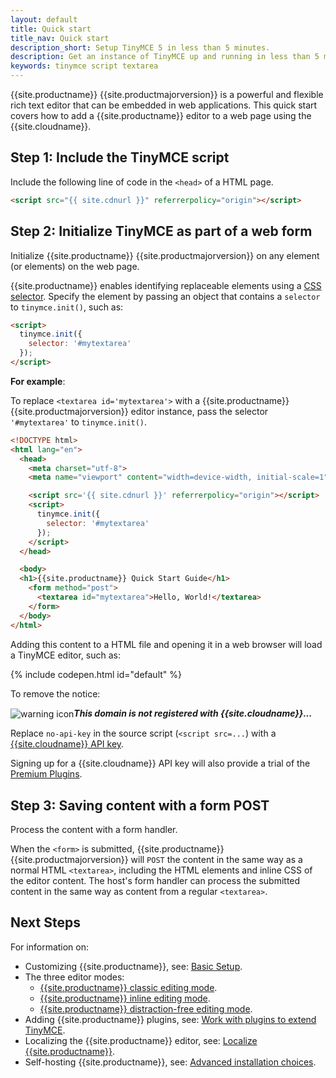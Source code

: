 ```yaml
---
layout: default
title: Quick start
title_nav: Quick start
description_short: Setup TinyMCE 5 in less than 5 minutes.
description: Get an instance of TinyMCE up and running in less than 5 minutes.
keywords: tinymce script textarea
---
```


{{site.productname}} {{site.productmajorversion}} is a powerful and flexible rich text editor that can be embedded in web applications. This quick start covers how to add a {{site.productname}} editor to a web page using the {{site.cloudname}}.

## Step 1: Include the TinyMCE script

Include the following line of code in the `<head>` of a HTML page.

```html
<script src="{{ site.cdnurl }}" referrerpolicy="origin"></script>
```

## Step 2: Initialize TinyMCE as part of a web form

Initialize {{site.productname}} {{site.productmajorversion}} on any element (or elements) on the web page.

{{site.productname}} enables identifying replaceable elements using a [CSS selector](https://developer.mozilla.org/en-US/docs/Web/CSS/CSS_Selectors). Specify the element by passing an object that contains a `selector` to `tinymce.init()`, such as:

```html
<script>
  tinymce.init({
    selector: '#mytextarea'
  });
</script>
```

**For example**:

To replace `<textarea id='mytextarea'>` with a {{site.productname}} {{site.productmajorversion}} editor instance, pass the selector `'#mytextarea'` to `tinymce.init()`.

```html
<!DOCTYPE html>
<html lang="en">
  <head>
    <meta charset="utf-8">
    <meta name="viewport" content="width=device-width, initial-scale=1">

    <script src='{{ site.cdnurl }}' referrerpolicy="origin"></script>
    <script>
      tinymce.init({
        selector: '#mytextarea'
      });
    </script>
  </head>

  <body>
  <h1>{{site.productname}} Quick Start Guide</h1>
    <form method="post">
      <textarea id="mytextarea">Hello, World!</textarea>
    </form>
  </body>
</html>
```

Adding this content to a HTML file and opening it in a web browser will load a TinyMCE editor, such as:

{% include codepen.html id="default" %}

To remove the notice:

<img alt="warning icon" src="{{ site.baseurl }}/images/icons/warning.svg" style="vertical-align:middle;"/>**_This domain is not registered with {{site.cloudname}}..._**

Replace `no-api-key` in the source script (`<script src=...`) with a [{{site.cloudname}} API key]({{site.accountsignup}}).

Signing up for a {{site.cloudname}} API key will also provide a trial of the [Premium Plugins]({{site.baseurl}}/enterprise/).

## Step 3: Saving content with a form POST
Process the content with a form handler.

When the `<form>` is submitted, {{site.productname}} {{site.productmajorversion}} will `POST` the content in the same way as a normal HTML `<textarea>`, including the HTML elements and inline CSS of the editor content. The host's form handler can process the submitted content in the same way as content from a regular `<textarea>`.

## Next Steps
For information on:

  * Customizing {{site.productname}}, see: [Basic Setup]({{site.baseurl}}/general-configuration-guide/basic-setup/).
  * The three editor modes:
    * [{{site.productname}} classic editing mode]({{site.baseurl}}/general-configuration-guide/use-tinymce-classic/).
    * [{{site.productname}} inline editing mode]({{site.baseurl}}/general-configuration-guide/use-tinymce-inline/).
    * [{{site.productname}} distraction-free editing mode]({{site.baseurl}}/general-configuration-guide/use-tinymce-distraction-free/).
  * Adding {{site.productname}} plugins, see: [Work with plugins to extend TinyMCE]({{site.baseurl}}/general-configuration-guide/work-with-plugins/).
  * Localizing the {{site.productname}} editor, see: [Localize {{site.productname}}]({{site.baseurl}}/general-configuration-guide/localize-your-language/).
  * Self-hosting {{site.productname}}, see: [Advanced installation choices]({{site.baseurl}}/general-configuration-guide/advanced-install/).
